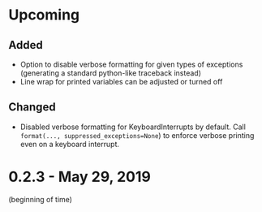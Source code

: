 # Upcoming

## Added
- Option to disable verbose formatting for given types of exceptions (generating a standard python-like traceback instead)
- Line wrap for printed variables can be adjusted or turned off

## Changed
- Disabled verbose formatting for KeyboardInterrupts by default. Call `format(..., suppressed_exceptions=None`) to enforce verbose printing even on a keyboard interrupt.

# 0.2.3 - May 29, 2019

(beginning of time)